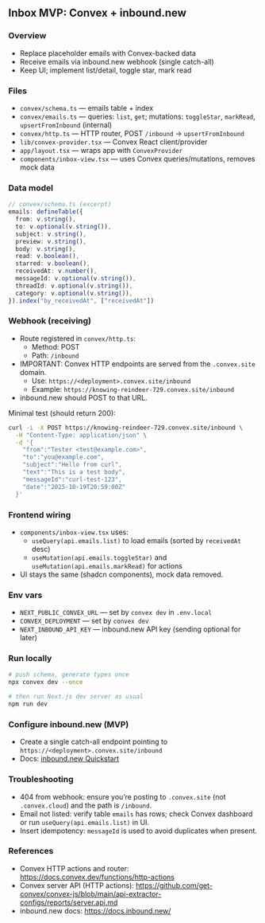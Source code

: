## Inbox MVP: Convex + inbound.new

### Overview
- Replace placeholder emails with Convex-backed data
- Receive emails via inbound.new webhook (single catch-all)
- Keep UI; implement list/detail, toggle star, mark read

### Files
- `convex/schema.ts` — emails table + index
- `convex/emails.ts` — queries: `list`, `get`; mutations: `toggleStar`, `markRead`, `upsertFromInbound` (internal)
- `convex/http.ts` — HTTP router, POST `/inbound` → `upsertFromInbound`
- `lib/convex-provider.tsx` — Convex React client/provider
- `app/layout.tsx` — wraps app with `ConvexProvider`
- `components/inbox-view.tsx` — uses Convex queries/mutations, removes mock data

### Data model
```ts
// convex/schema.ts (excerpt)
emails: defineTable({
  from: v.string(),
  to: v.optional(v.string()),
  subject: v.string(),
  preview: v.string(),
  body: v.string(),
  read: v.boolean(),
  starred: v.boolean(),
  receivedAt: v.number(),
  messageId: v.optional(v.string()),
  threadId: v.optional(v.string()),
  category: v.optional(v.string()),
}).index("by_receivedAt", ["receivedAt"])
```

### Webhook (receiving)
- Route registered in `convex/http.ts`:
  - Method: POST
  - Path: `/inbound`
- IMPORTANT: Convex HTTP endpoints are served from the `.convex.site` domain.
  - Use: `https://<deployment>.convex.site/inbound`
  - Example: `https://knowing-reindeer-729.convex.site/inbound`
- inbound.new should POST to that URL.

Minimal test (should return 200):
```bash
curl -i -X POST https://knowing-reindeer-729.convex.site/inbound \
  -H "Content-Type: application/json" \
  -d '{
    "from":"Tester <test@example.com>",
    "to":"you@example.com",
    "subject":"Hello from curl",
    "text":"This is a test body",
    "messageId":"curl-test-123",
    "date":"2025-10-19T20:59:00Z"
  }'
```

### Frontend wiring
- `components/inbox-view.tsx` uses:
  - `useQuery(api.emails.list)` to load emails (sorted by `receivedAt` desc)
  - `useMutation(api.emails.toggleStar)` and `useMutation(api.emails.markRead)` for actions
- UI stays the same (shadcn components), mock data removed.

### Env vars
- `NEXT_PUBLIC_CONVEX_URL` — set by `convex dev` in `.env.local`
- `CONVEX_DEPLOYMENT` — set by `convex dev`
- `NEXT_INBOUND_API_KEY` — inbound.new API key (sending optional for later)

### Run locally
```bash
# push schema, generate types once
npx convex dev --once

# then run Next.js dev server as usual
npm run dev
```

### Configure inbound.new (MVP)
- Create a single catch-all endpoint pointing to `https://<deployment>.convex.site/inbound`
- Docs: [inbound.new Quickstart](https://docs.inbound.new/)

### Troubleshooting
- 404 from webhook: ensure you’re posting to `.convex.site` (not `.convex.cloud`) and the path is `/inbound`.
- Email not listed: verify table `emails` has rows; check Convex dashboard or run `useQuery(api.emails.list)` in UI.
- Insert idempotency: `messageId` is used to avoid duplicates when present.

### References
- Convex HTTP actions and router: https://docs.convex.dev/functions/http-actions
- Convex server API (HTTP actions): https://github.com/get-convex/convex-js/blob/main/api-extractor-configs/reports/server.api.md
- inbound.new docs: https://docs.inbound.new/



